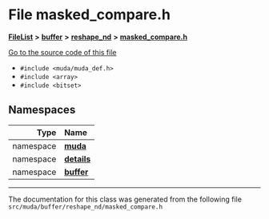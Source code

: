 

# File masked\_compare.h



[**FileList**](files.md) **>** [**buffer**](dir_9b44f68c181db0b11e9502e462454d05.md) **>** [**reshape\_nd**](dir_a8e1d5e93e8295fded484e7c98517cd5.md) **>** [**masked\_compare.h**](masked__compare_8h.md)

[Go to the source code of this file](masked__compare_8h_source.md)



* `#include <muda/muda_def.h>`
* `#include <array>`
* `#include <bitset>`













## Namespaces

| Type | Name |
| ---: | :--- |
| namespace | [**muda**](namespacemuda.md) <br> |
| namespace | [**details**](namespacemuda_1_1details.md) <br> |
| namespace | [**buffer**](namespacemuda_1_1details_1_1buffer.md) <br> |





















































------------------------------
The documentation for this class was generated from the following file `src/muda/buffer/reshape_nd/masked_compare.h`


